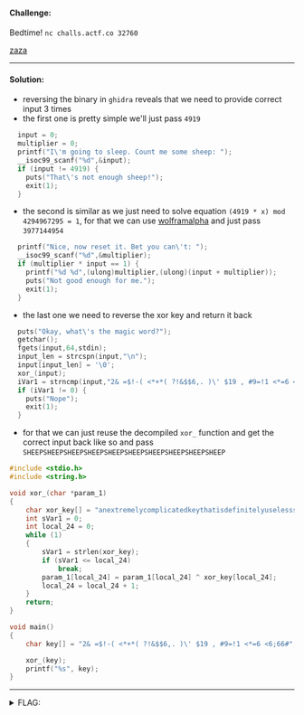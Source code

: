 #### Challenge:

Bedtime! `nc challs.actf.co 32760`

[zaza](./zaza ":ignore")

---

#### Solution:

- reversing the binary in `ghidra` reveals that we need to provide correct input 3 times
- the first one is pretty simple we'll just pass `4919`
```c
  input = 0;
  multiplier = 0;
  printf("I\'m going to sleep. Count me some sheep: ");
  __isoc99_scanf("%d",&input);
  if (input != 4919) {
    puts("That\'s not enough sheep!");
    exit(1);
  }
```
- the second is similar as we just need to solve equation `(4919 * x) mod 4294967295 = 1`, for that we can use [wolframalpha](https://www.wolframalpha.com/input?i=%284919+*+x%29+mod+4294967295+%3D+1) and just pass `3977144954`
```c
  printf("Nice, now reset it. Bet you can\'t: ");
  __isoc99_scanf("%d",&multiplier);
  if (multiplier * input == 1) {
    printf("%d %d",(ulong)multiplier,(ulong)(input + multiplier));
    puts("Not good enough for me.");
    exit(1);
  }
```
- the last one we need to reverse the xor key and return it back
```c
  puts("Okay, what\'s the magic word?");
  getchar();
  fgets(input,64,stdin);
  input_len = strcspn(input,"\n");
  input[input_len] = '\0';
  xor_(input);
  iVar1 = strncmp(input,"2& =$!-( <*+*( ?!&$$6,. )\' $19 , #9=!1 <*=6 <6;66#",0x32);
  if (iVar1 != 0) {
    puts("Nope");
    exit(1);
  }
```
- for that we can just reuse the decompiled `xor_` function and get the correct input back like so and pass `SHEEPSHEEPSHEEPSHEEPSHEEPSHEEPSHEEPSHEEPSHEEPSHEEP`
```c
#include <stdio.h>
#include <string.h>

void xor_(char *param_1)
{
    char xor_key[] = "anextremelycomplicatedkeythatisdefinitelyuselessss";
    int sVar1 = 0;
    int local_24 = 0;
    while (1)
    {
        sVar1 = strlen(xor_key);
        if (sVar1 <= local_24)
            break;
        param_1[local_24] = param_1[local_24] ^ xor_key[local_24];
        local_24 = local_24 + 1;
    }
    return;
}

void main()
{
    char key[] = "2& =$!-( <*+*( ?!&$$6,. )\' $19 , #9=!1 <*=6 <6;66#";

    xor_(key);
    printf("%s", key);
}
```

---

<details><summary>FLAG:</summary>

```
actf{g00dnight_c7822fb3af92b949}
```

</details>
<br/>
